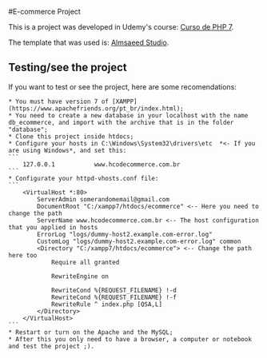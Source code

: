 #E-commerce Project

This is a project was developed in Udemy's course: [Curso de PHP 7](https://www.udemy.com/curso-completo-de-php-7/).

The template that was used is: [Almsaeed Studio](https://almsaeedstudio.com).

## Testing/see the project

If you want to test or see the project, here are some recomendations:

    * You must have version 7 of [XAMPP](https://www.apachefriends.org/pt_br/index.html);
    * You need to create a new database in your localhost with the name db_ecommerce, and import with the archive that is in the folder "database";
    * Clone this project inside htdocs;
    * Configure your hosts in C:\Windows\System32\drivers\etc  *<- If you are using Windows*, and set this:
    ```
        127.0.0.1           www.hcodecommerce.com.br
    ```
    * Configurate your httpd-vhosts.conf file:
    ```
        <VirtualHost *:80>
            ServerAdmin somerandomemail@gmail.com 
            DocumentRoot "C:/xampp7/htdocs/ecommerce" <-- Here you need to change the path 
            ServerName www.hcodecommerce.com.br <-- The host configuration that you applied in hosts
            ErrorLog "logs/dummy-host2.example.com-error.log"
            CustomLog "logs/dummy-host2.example.com-error.log" common
            <Directory "C:/xampp7/htdocs/ecommerce"> <-- Change the path here too
                Require all granted

                RewriteEngine on

                RewriteCond %{REQUEST_FILENAME} !-d
                RewriteCond %{REQUEST_FILENAME} !-f
                RewriteRule ^ index.php [QSA,L]
            </Directory>
        </VirtualHost>
    ```
    * Restart or turn on the Apache and the MySQL;
    * After this you only need to have a browser, a computer or notebook and test the project ;).